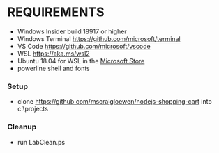 # REQUIREMENTS

- Windows Insider build 18917 or higher
- Windows Terminal https://github.com/microsoft/terminal
- VS Code https://github.com/microsoft/vscode
- WSL https://aka.ms/wsl2
- Ubuntu 18.04 for WSL in the [Microsoft Store](https://www.microsoft.com/en-us/p/ubuntu-1804-lts/9n9tngvndl3q)
- powerline shell and fonts

### Setup
- clone https://github.com/mscraigloewen/nodejs-shopping-cart into c:\projects

### Cleanup
- run LabClean.ps 
